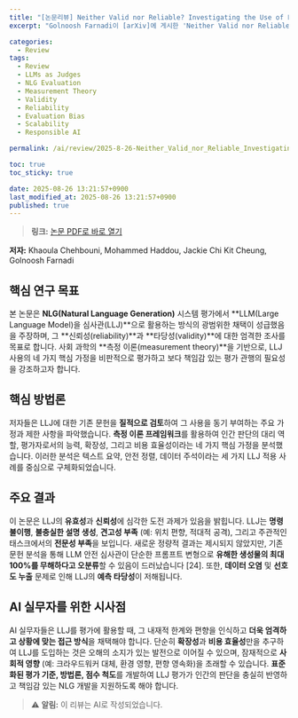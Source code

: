 ```yaml
---
title: "[논문리뷰] Neither Valid nor Reliable? Investigating the Use of LLMs as Judges"
excerpt: "Golnoosh Farnadi이 [arXiv]에 게시한 'Neither Valid nor Reliable? Investigating the Use of LLMs as Judges' 논문에 대한 자세한 리뷰입니다."

categories:
  - Review
tags:
  - Review
  - LLMs as Judges
  - NLG Evaluation
  - Measurement Theory
  - Validity
  - Reliability
  - Evaluation Bias
  - Scalability
  - Responsible AI

permalink: /ai/review/2025-8-26-Neither_Valid_nor_Reliable_Investigating_the_Use_of_LLMs_as_Judges/

toc: true
toc_sticky: true

date: 2025-08-26 13:21:57+0900
last_modified_at: 2025-08-26 13:21:57+0900
published: true
---
```

> **링크:** [논문 PDF로 바로 열기](https://arxiv.org/abs/2508.18076)

**저자:** Khaoula Chehbouni, Mohammed Haddou, Jackie Chi Kit Cheung, Golnoosh Farnadi



## 핵심 연구 목표
본 논문은 **NLG(Natural Language Generation)** 시스템 평가에서 **LLM(Large Language Model)을 심사관(LLJ)**으로 활용하는 방식의 광범위한 채택이 성급했음을 주장하며, 그 **신뢰성(reliability)**과 **타당성(validity)**에 대한 엄격한 조사를 목표로 합니다. 사회 과학의 **측정 이론(measurement theory)**을 기반으로, LLJ 사용의 네 가지 핵심 가정을 비판적으로 평가하고 보다 책임감 있는 평가 관행의 필요성을 강조하고자 합니다.

## 핵심 방법론
저자들은 LLJ에 대한 기존 문헌을 **질적으로 검토**하여 그 사용을 동기 부여하는 주요 가정과 제한 사항을 파악했습니다. **측정 이론 프레임워크**를 활용하여 인간 판단의 대리 역할, 평가자로서의 능력, 확장성, 그리고 비용 효율성이라는 네 가지 핵심 가정을 분석했습니다. 이러한 분석은 텍스트 요약, 안전 정렬, 데이터 주석이라는 세 가지 LLJ 적용 사례를 중심으로 구체화되었습니다.

## 주요 결과
이 논문은 LLJ의 **유효성**과 **신뢰성**에 심각한 도전 과제가 있음을 밝힙니다. LLJ는 **명령 불이행**, **불충실한 설명 생성**, **견고성 부족** (예: 위치 편향, 적대적 공격), 그리고 주관적인 태스크에서의 **전문성 부족**을 보입니다. 새로운 정량적 결과는 제시되지 않았지만, 기존 문헌 분석을 통해 LLM 안전 심사관이 단순한 프롬프트 변형으로 **유해한 생성물의 최대 100%를 무해하다고 오분류**할 수 있음이 드러났습니다 [24]. 또한, **데이터 오염** 및 **선호도 누출** 문제로 인해 LLJ의 **예측 타당성**이 저해됩니다.

## AI 실무자를 위한 시사점
AI 실무자들은 LLJ를 평가에 활용할 때, 그 내재적 한계와 편향을 인식하고 **더욱 엄격하고 상황에 맞는 접근 방식**을 채택해야 합니다. 단순히 **확장성**과 **비용 효율성**만을 추구하여 LLJ를 도입하는 것은 오해의 소지가 있는 발전으로 이어질 수 있으며, 잠재적으로 **사회적 영향** (예: 크라우드워커 대체, 환경 영향, 편향 영속화)을 초래할 수 있습니다. **표준화된 평가 기준, 방법론, 점수 척도**를 개발하여 LLJ 평가가 인간의 판단을 충실히 반영하고 책임감 있는 NLG 개발을 지원하도록 해야 합니다.

> ⚠️ **알림:** 이 리뷰는 AI로 작성되었습니다.